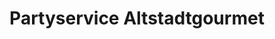 ---
title: "Partyservice Altstadtgourmet"
url: /floh-seligenthal/partyservice-altstadtgourmet/
shop: Feinkost
---